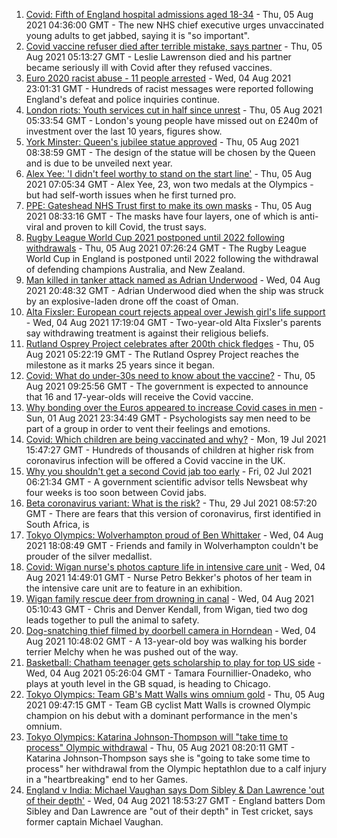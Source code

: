 1. [Covid: Fifth of England hospital admissions aged 18-34](https://www.bbc.co.uk/news/health-58095503) - Thu, 05 Aug 2021 04:36:00 GMT - The new NHS chief executive urges unvaccinated young adults to get jabbed, saying it is "so important".
2. [Covid vaccine refuser died after terrible mistake, says partner](https://www.bbc.co.uk/news/uk-england-dorset-58080116) - Thu, 05 Aug 2021 05:13:27 GMT - Leslie Lawrenson died and his partner became seriously ill with Covid after they refused vaccines.
3. [Euro 2020 racist abuse - 11 people arrested](https://www.bbc.co.uk/news/uk-58094408) - Wed, 04 Aug 2021 23:01:31 GMT - Hundreds of racist messages were reported following England's defeat and police inquiries continue.
4. [London riots: Youth services cut in half since unrest](https://www.bbc.co.uk/news/uk-england-london-58030259) - Thu, 05 Aug 2021 05:33:54 GMT - London's young people have missed out on £240m of investment over the last 10 years, figures show.
5. [York Minster: Queen's jubilee statue approved](https://www.bbc.co.uk/news/uk-england-york-north-yorkshire-58098977) - Thu, 05 Aug 2021 08:38:59 GMT - The design of the statue will be chosen by the Queen and is due to be unveiled next year.
6. [Alex Yee: 'I didn't feel worthy to stand on the start line'](https://www.bbc.co.uk/news/newsbeat-58077269) - Thu, 05 Aug 2021 07:05:34 GMT - Alex Yee, 23, won two medals at the Olympics - but had self-worth issues when he first turned pro.
7. [PPE: Gateshead NHS Trust first to make its own masks](https://www.bbc.co.uk/news/uk-england-tyne-58097840) - Thu, 05 Aug 2021 08:33:16 GMT - The masks have four layers, one of which is anti-viral and proven to kill Covid, the trust says.
8. [Rugby League World Cup 2021 postponed until 2022 following withdrawals](https://www.bbc.co.uk/sport/rugby-league/57630566) - Thu, 05 Aug 2021 07:26:24 GMT - The Rugby League World Cup in England is postponed until 2022 following the withdrawal of defending champions Australia, and New Zealand.
9. [Man killed in tanker attack named as Adrian Underwood](https://www.bbc.co.uk/news/uk-england-hereford-worcester-58092151) - Wed, 04 Aug 2021 20:48:32 GMT - Adrian Underwood died when the ship was struck by an explosive-laden drone off the coast of Oman.
10. [Alta Fixsler: European court rejects appeal over Jewish girl's life support](https://www.bbc.co.uk/news/uk-england-manchester-58074291) - Wed, 04 Aug 2021 17:19:04 GMT - Two-year-old Alta Fixsler's parents say withdrawing treatment is against their religious beliefs.
11. [Rutland Osprey Project celebrates after 200th chick fledges](https://www.bbc.co.uk/news/uk-england-leicestershire-58090662) - Thu, 05 Aug 2021 05:22:19 GMT - The Rutland Osprey Project reaches the milestone as it marks 25 years since it began.
12. [Covid: What do under-30s need to know about the vaccine?](https://www.bbc.co.uk/news/health-57273875) - Thu, 05 Aug 2021 09:25:56 GMT - The government is expected to announce that 16 and 17-year-olds will receive the Covid vaccine.
13. [Why bonding over the Euros appeared to increase Covid cases in men](https://www.bbc.co.uk/news/health-58015593) - Sun, 01 Aug 2021 23:34:49 GMT - Psychologists say men need to be part of a group in order to vent their feelings and emotions.
14. [Covid: Which children are being vaccinated and why?](https://www.bbc.co.uk/news/health-57888429) - Mon, 19 Jul 2021 15:47:27 GMT - Hundreds of thousands of children at higher risk from coronavirus infection will be offered a Covid vaccine in the UK.
15. [Why you shouldn't get a second Covid jab too early](https://www.bbc.co.uk/news/newsbeat-57682233) - Fri, 02 Jul 2021 06:21:34 GMT - A government scientific advisor tells Newsbeat why four weeks is too soon between Covid jabs.
16. [Beta coronavirus variant: What is the risk?](https://www.bbc.co.uk/news/health-55534727) - Thu, 29 Jul 2021 08:57:20 GMT - There are fears that this version of coronavirus, first identified in South Africa, is
17. [Tokyo Olympics: Wolverhampton proud of Ben Whittaker](https://www.bbc.co.uk/news/uk-england-birmingham-58094358) - Wed, 04 Aug 2021 18:08:49 GMT - Friends and family in Wolverhampton couldn't be prouder of the silver medallist.
18. [Covid: Wigan nurse's photos capture life in intensive care unit](https://www.bbc.co.uk/news/uk-england-manchester-58091299) - Wed, 04 Aug 2021 14:49:01 GMT - Nurse Petro Bekker's photos of her team in the intensive care unit are to feature in an exhibition.
19. [Wigan family rescue deer from drowning in canal](https://www.bbc.co.uk/news/uk-england-manchester-58080726) - Wed, 04 Aug 2021 05:10:43 GMT - Chris and Denver Kendall, from Wigan, tied two dog leads together to pull the animal to safety.
20. [Dog-snatching thief filmed by doorbell camera in Horndean](https://www.bbc.co.uk/news/uk-england-hampshire-58086838) - Wed, 04 Aug 2021 10:48:02 GMT - A 13-year-old boy was walking his border terrier Melchy when he was pushed out of the way.
21. [Basketball: Chatham teenager gets scholarship to play for top US side](https://www.bbc.co.uk/news/uk-england-kent-58074005) - Wed, 04 Aug 2021 05:26:04 GMT - Tamara Fournillier-Onadeko, who plays at youth level in the GB squad, is heading to Chicago.
22. [Tokyo Olympics: Team GB's Matt Walls wins omnium gold](https://www.bbc.co.uk/sport/olympics/58098593) - Thu, 05 Aug 2021 09:47:15 GMT - Team GB cyclist Matt Walls is crowned Olympic champion on his debut with a dominant performance in the men's omnium.
23. [Tokyo Olympics: Katarina Johnson-Thompson will "take time to process" Olympic withdrawal](https://www.bbc.co.uk/sport/olympics/58099027) - Thu, 05 Aug 2021 08:20:11 GMT - Katarina Johnson-Thompson says she is "going to take some time to process" her withdrawal from the Olympic heptathlon due to a calf injury in a "heartbreaking" end to her Games.
24. [England v India: Michael Vaughan says Dom Sibley & Dan Lawrence 'out of their depth'](https://www.bbc.co.uk/sport/cricket/58094117) - Wed, 04 Aug 2021 18:53:27 GMT - England batters Dom Sibley and Dan Lawrence are "out of their depth" in Test cricket, says former captain Michael Vaughan.
